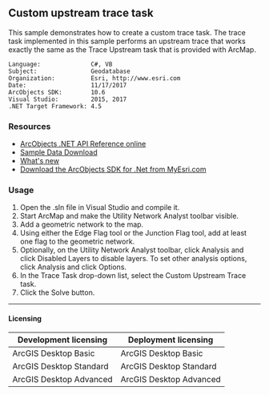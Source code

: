 ## Custom upstream trace task

This sample demonstrates how to create a custom trace task. The trace task implemented in this sample performs an upstream trace that works exactly the same as the Trace Upstream task that is provided with ArcMap.    


<!-- TODO: Fill this section below with metadata about this sample-->
```
Language:              C#, VB
Subject:               Geodatabase
Organization:          Esri, http://www.esri.com
Date:                  11/17/2017
ArcObjects SDK:        10.6
Visual Studio:         2015, 2017
.NET Target Framework: 4.5
```

### Resources

* [ArcObjects .NET API Reference online](http://desktop.arcgis.com/en/arcobjects/latest/net/webframe.htm)  
* [Sample Data Download](../../releases)  
* [What's new](http://desktop.arcgis.com/en/arcobjects/latest/net/webframe.htm#91cabc68-2271-400a-8ff9-c7fb25108546.htm)  
* [Download the ArcObjects SDK for .Net from MyEsri.com](https://my.esri.com/)  

### Usage
1. Open the .sln file in Visual Studio and compile it.  
1. Start ArcMap and make the Utility Network Analyst toolbar visible.  
1. Add a geometric network to the map.  
1. Using either the Edge Flag tool or the Junction Flag tool, add at least one flag to the geometric network.  
1. Optionally, on the Utility Network Analyst toolbar, click Analysis and click Disabled Layers to disable layers. To set other analysis options, click Analysis and click Options.  
1. In the Trace Task drop-down list, select the Custom Upstream Trace task.  
1. Click the Solve button.  









---------------------------------

#### Licensing  
| Development licensing | Deployment licensing | 
| ------------- | ------------- | 
| ArcGIS Desktop Basic | ArcGIS Desktop Basic |  
| ArcGIS Desktop Standard | ArcGIS Desktop Standard |  
| ArcGIS Desktop Advanced | ArcGIS Desktop Advanced |  


